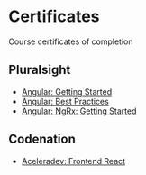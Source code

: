 # Certificates
Course certificates of completion

## Pluralsight
- [Angular: Getting Started](https://github.com/lucas-barros/certificates/blob/master/Angular_Getting_Started.pdf)
- [Angular: Best Practices](https://github.com/lucas-barros/certificates/blob/master/best-practices-angular.pdf)
- [Angular: NgRx: Getting Started](https://github.com/lucas-barros/certificates/blob/master/angular-ngrx-getting-started.pdf)

## Codenation
- [Aceleradev: Frontend React](https://github.com/lucas-barros/certificates/blob/master/Acelera-Dev.pdf)
